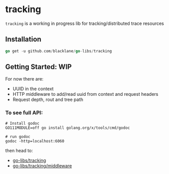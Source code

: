 # tracking

`tracking` is a working in progress lib for tracking/distributed trace resources

## Installation

```go
go get -u github.com/blacklane/go-libs/tracking
```

## Getting Started: WIP

For now there are:
 - UUID in the context
 - HTTP middleware to add/read uuid from context and request headers
 - Request depth, rout and tree path

### To see full API:

```shell script
# Install godoc
GO111MODULE=off go install golang.org/x/tools/cmd/godoc

# run godoc
godoc -http=localhost:6060
``` 

then head to:
 - [go-libs/tracking](http://localhost:6060/pkg/github.com/blacklane/go-libs/tracking/)
 - [go-libs/tracking/middleware](http://localhost:6060/pkg/github.com/blacklane/go-libs/tracking/middleware/)
